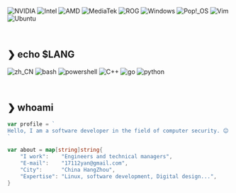 
![NVIDIA](https://img.shields.io/badge/NVIDIA-76B900?logo=NVIDIA&logoColor=white&style=flat-square)
![Intel](https://img.shields.io/badge/Intel-0071C5?logo=Intel&logoColor=white&style=flat-square)
![AMD](https://img.shields.io/badge/AMD-ED1C24?logo=AMD&logoColor=white&style=flat-square)
![MediaTek](https://img.shields.io/badge/MediaTek-EC9430?logo=MediaTek&logoColor=white&style=flat-square)
![ROG](https://img.shields.io/badge/ROG-FF0029?logo=Republic-of-Gamers&logoColor=white&style=flat-square)
![Windows](https://img.shields.io/badge/Windows-0078D6?logo=Microsoft&logoColor=white&style=flat-square)
![Pop!_OS](https://img.shields.io/badge/Pop!_OS-4A86CF?logo=popos&logoColor=white&style=flat-square)
![Vim](https://img.shields.io/badge/Vim-019733?logo=Vim&logoColor=white&style=flat-square)
![Ubuntu](https://img.shields.io/badge/Ubuntu-E95420?logo=ubuntu&logoColor=white&style=flat-square)

<br>

## ❯ echo $LANG

![zh_CN](https://img.shields.io/badge/zh_CN.UTF8-f00?logoColor=white&style=flat-square)
![bash](https://img.shields.io/badge/Bash-4EAA25?logo=gnu-bash&logoColor=white&style=flat-square)
![powershell](https://img.shields.io/badge/Powershell-5391FE?logo=powershell&logoColor=white&style=flat-square)
![C++](https://img.shields.io/badge/++-042E2B?logo=c&logoColor=white&style=flat-square)
![go](https://img.shields.io/badge/GoLand-00ADD8?logo=goland&logoColor=white&style=flat-square)
![python](https://img.shields.io/badge/Python-3776AB?logo=python&logoColor=white&style=flat-square)

<br>

## ❯ whoami

```go
var profile = `
Hello, I am a software developer in the field of computer security. 😊
`

var about = map[string]string{
    "I work":    "Engineers and technical managers",
    "E-mail":    "17112yan@gmail.com",
    "City":      "China HangZhou",
    "Expertise": "Linux, software development, Digital design...",
}
```
